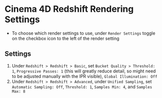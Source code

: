 # Cinema 4D Redshift Rendering Settings

- To choose which render settings to use, under `Render Settings` toggle on the checkbox icon to the left of the render setting

## Settings

1. Under `Redshift > Redshift > Basic`, set `Bucket Quality > Threshold: 1`, `Progressive Passes: 1` (this will greatly reduce detail, so might need to be adjusted manually with the IPR visible), `Global Illumination: Off`
2. Under `Redshift > Redshift > Advanced`, under `Unified Sampling`, set `Automatic Sampling: Off`, `Threshold: 1`, `Samples Min: 4`, and `Samples Max: 8`
